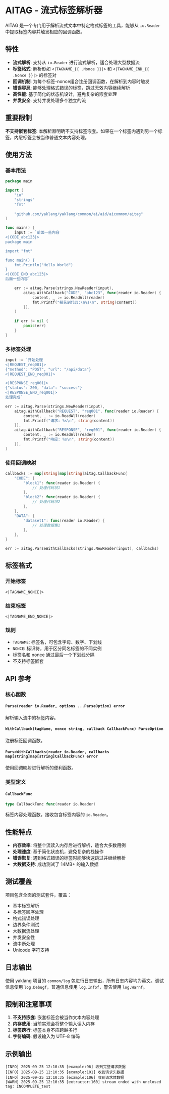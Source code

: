 # AITAG - 流式标签解析器

AITAG 是一个专门用于解析流式文本中特定格式标签的工具，能够从 `io.Reader` 中提取标签内容并触发相应的回调函数。

## 特性

- **流式解析**: 支持从 `io.Reader` 进行流式解析，适合处理大型数据流
- **标签格式**: 解析形如 `<|TAGNAME_{{ .Nonce }}|>` 和 `<|TAGNAME_END_{{ .Nonce }}|>` 的标签对
- **回调机制**: 为每个标签-nonce组合注册回调函数，在解析到内容时触发
- **错误容忍**: 能够处理格式错误的标签，跳过无效内容继续解析
- **高性能**: 基于简化的状态机设计，避免复杂的嵌套处理
- **并发安全**: 支持并发处理多个独立的流

## 重要限制

**不支持嵌套标签**: 本解析器明确不支持标签嵌套。如果在一个标签内遇到另一个标签，内层标签会被当作普通文本内容处理。

## 使用方法

### 基本用法

```go
package main

import (
    "io"
    "strings"
    "fmt"
    
    "github.com/yaklang/yaklang/common/ai/aid/aicommon/aitag"
)

func main() {
    input := `前面一些内容
<|CODE_abc123|>
package main

import "fmt"

func main() {
    fmt.Println("Hello World")
}
<|CODE_END_abc123|>
后面一些内容`

    err := aitag.Parse(strings.NewReader(input),
        aitag.WithCallback("CODE", "abc123", func(reader io.Reader) {
            content, _ := io.ReadAll(reader)
            fmt.Printf("捕获到代码:\n%s\n", string(content))
        }),
    )
    
    if err != nil {
        panic(err)
    }
}
```

### 多标签处理

```go
input := `开始处理
<|REQUEST_req001|>
{"method": "POST", "url": "/api/data"}
<|REQUEST_END_req001|>

<|RESPONSE_req001|>
{"status": 200, "data": "success"}
<|RESPONSE_END_req001|>
处理完成`

err := aitag.Parse(strings.NewReader(input),
    aitag.WithCallback("REQUEST", "req001", func(reader io.Reader) {
        content, _ := io.ReadAll(reader)
        fmt.Printf("请求: %s\n", string(content))
    }),
    aitag.WithCallback("RESPONSE", "req001", func(reader io.Reader) {
        content, _ := io.ReadAll(reader)
        fmt.Printf("响应: %s\n", string(content))
    }),
)
```

### 使用回调映射

```go
callbacks := map[string]map[string]aitag.CallbackFunc{
    "CODE": {
        "block1": func(reader io.Reader) {
            // 处理代码块1
        },
        "block2": func(reader io.Reader) {
            // 处理代码块2
        },
    },
    "DATA": {
        "dataset1": func(reader io.Reader) {
            // 处理数据集1
        },
    },
}

err := aitag.ParseWithCallbacks(strings.NewReader(input), callbacks)
```

## 标签格式

### 开始标签
```
<|TAGNAME_NONCE|>
```

### 结束标签
```
<|TAGNAME_END_NONCE|>
```

### 规则
- `TAGNAME`: 标签名，可包含字母、数字、下划线
- `NONCE`: 标识符，用于区分同名标签的不同实例
- 标签名和 nonce 通过最后一个下划线分隔
- 不支持标签嵌套

## API 参考

### 核心函数

#### `Parse(reader io.Reader, options ...ParseOption) error`
解析输入流中的标签内容。

#### `WithCallback(tagName, nonce string, callback CallbackFunc) ParseOption`
注册标签回调函数。

#### `ParseWithCallbacks(reader io.Reader, callbacks map[string]map[string]CallbackFunc) error`
使用回调映射进行解析的便利函数。

### 类型定义

#### `CallbackFunc`
```go
type CallbackFunc func(reader io.Reader)
```
标签内容处理函数，接收包含标签内容的 `io.Reader`。

## 性能特点

- **内存效率**: 将整个流读入内存后进行解析，适合大多数用例
- **处理速度**: 基于简化状态机，避免复杂的栈操作
- **错误恢复**: 遇到格式错误的标签时能够快速跳过并继续解析
- **大数据支持**: 成功测试了 14MB+ 的输入数据

## 测试覆盖

项目包含全面的测试套件，覆盖：
- 基本标签解析
- 多标签顺序处理
- 格式错误处理
- 边界条件测试
- 大数据流处理
- 并发安全性
- 流中断处理
- Unicode 字符支持

## 日志输出

使用 yaklang 项目的 `common/log` 包进行日志输出，所有日志内容均为英文。调试信息使用 `log.Debugf`，普通信息使用 `log.Infof`，警告使用 `log.Warnf`。

## 限制和注意事项

1. **不支持嵌套**: 嵌套标签会被当作文本内容处理
2. **内存使用**: 当前实现会将整个输入读入内存
3. **标签跨行**: 标签本身不应跨越多行
4. **字符编码**: 假设输入为 UTF-8 编码

## 示例输出

```
[INFO] 2025-09-25 12:10:35 [example:96] 收到完整请求数据
[INFO] 2025-09-25 12:10:35 [example:101] 收到请求头数据
[INFO] 2025-09-25 12:10:35 [example:106] 收到请求体数据
[WARN] 2025-09-25 12:10:35 [extractor:160] stream ended with unclosed tag: INCOMPLETE_test
```
